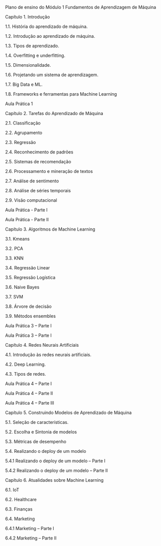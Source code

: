 Plano de ensino do Módulo 1
Fundamentos de Aprendizagem de Máquina
 

Capítulo 1. Introdução

1.1. História do aprendizado de máquina.

1.2. Introdução ao aprendizado de máquina.

1.3. Tipos de aprendizado.

1.4. Overfitting e underfitting.

1.5. Dimensionalidade.

1.6. Projetando um sistema de aprendizagem.

1.7. Big Data e ML.

1.8. Frameworks e ferramentas para Machine Learning 

Aula Prática 1 

 

Capítulo 2. Tarefas do Aprendizado de Máquina

2.1. Classificação

2.2. Agrupamento

2.3. Regressão

2.4. Reconhecimento de padrões

2.5. Sistemas de recomendação

2.6. Processamento e mineração de textos

2.7. Análise de sentimento

2.8. Análise de séries temporais

2.9. Visão computacional

Aula Prática - Parte I

Aula Prática - Parte II


Capítulo 3. Algoritmos de Machine Learning

3.1. Kmeans

3.2. PCA

3.3. KNN

3.4. Regressão Linear

3.5. Regressão Logística

3.6. Naive Bayes

3.7. SVM

3.8. Árvore de decisão

3.9. Métodos ensembles

Aula Prática 3 – Parte I 

Aula Prática 3 – Parte I 

 

Capítulo 4. Redes Neurais Artificiais

4.1. Introdução às redes neurais artificiais.

4.2. Deep Learning.

4.3. Tipos de redes.

Aula Prática 4 – Parte I  

Aula Prática 4 – Parte II 

Aula Prática 4 – Parte III 

 

Capítulo 5. Construindo Modelos de Aprendizado de Máquina

5.1. Seleção de características.

5.2. Escolha e Sintonia de modelos

5.3. Métricas de desempenho

5.4. Realizando o deploy de um modelo

5.4.1 Realizando o deploy de um modelo – Parte I  

5.4.2 Realizando o deploy de um modelo – Parte II 

 

Capítulo 6. Atualidades sobre Machine Learning

6.1. IoT

6.2. Healthcare

6.3. Finanças

6.4. Marketing

6.4.1 Marketing – Parte I 

6.4.2 Marketing – Parte II 

